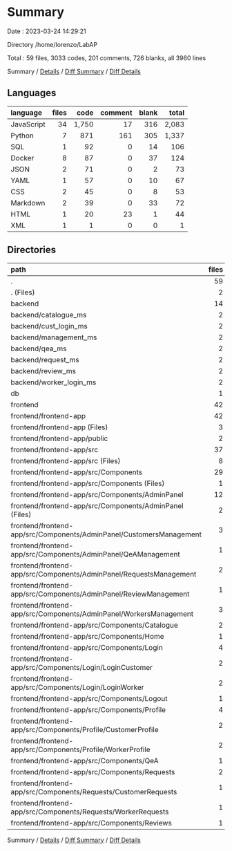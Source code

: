 # Summary

Date : 2023-03-24 14:29:21

Directory /home/lorenzo/LabAP

Total : 59 files,  3033 codes, 201 comments, 726 blanks, all 3960 lines

Summary / [Details](details.md) / [Diff Summary](diff.md) / [Diff Details](diff-details.md)

## Languages
| language | files | code | comment | blank | total |
| :--- | ---: | ---: | ---: | ---: | ---: |
| JavaScript | 34 | 1,750 | 17 | 316 | 2,083 |
| Python | 7 | 871 | 161 | 305 | 1,337 |
| SQL | 1 | 92 | 0 | 14 | 106 |
| Docker | 8 | 87 | 0 | 37 | 124 |
| JSON | 2 | 71 | 0 | 2 | 73 |
| YAML | 1 | 57 | 0 | 10 | 67 |
| CSS | 2 | 45 | 0 | 8 | 53 |
| Markdown | 2 | 39 | 0 | 33 | 72 |
| HTML | 1 | 20 | 23 | 1 | 44 |
| XML | 1 | 1 | 0 | 0 | 1 |

## Directories
| path | files | code | comment | blank | total |
| :--- | ---: | ---: | ---: | ---: | ---: |
| . | 59 | 3,033 | 201 | 726 | 3,960 |
| . (Files) | 2 | 58 | 0 | 10 | 68 |
| backend | 14 | 948 | 161 | 335 | 1,444 |
| backend/catalogue_ms | 2 | 64 | 13 | 21 | 98 |
| backend/cust_login_ms | 2 | 180 | 34 | 52 | 266 |
| backend/management_ms | 2 | 225 | 51 | 93 | 369 |
| backend/qea_ms | 2 | 105 | 13 | 40 | 158 |
| backend/request_ms | 2 | 81 | 6 | 39 | 126 |
| backend/review_ms | 2 | 107 | 10 | 40 | 157 |
| backend/worker_login_ms | 2 | 186 | 34 | 50 | 270 |
| db | 1 | 92 | 0 | 14 | 106 |
| frontend | 42 | 1,935 | 40 | 367 | 2,342 |
| frontend/frontend-app | 42 | 1,935 | 40 | 367 | 2,342 |
| frontend/frontend-app (Files) | 3 | 94 | 0 | 41 | 135 |
| frontend/frontend-app/public | 2 | 45 | 23 | 2 | 70 |
| frontend/frontend-app/src | 37 | 1,796 | 17 | 324 | 2,137 |
| frontend/frontend-app/src (Files) | 8 | 150 | 9 | 37 | 196 |
| frontend/frontend-app/src/Components | 29 | 1,646 | 8 | 287 | 1,941 |
| frontend/frontend-app/src/Components (Files) | 1 | 103 | 0 | 21 | 124 |
| frontend/frontend-app/src/Components/AdminPanel | 12 | 536 | 2 | 108 | 646 |
| frontend/frontend-app/src/Components/AdminPanel (Files) | 2 | 100 | 0 | 15 | 115 |
| frontend/frontend-app/src/Components/AdminPanel/CustomersManagement | 3 | 121 | 1 | 29 | 151 |
| frontend/frontend-app/src/Components/AdminPanel/QeAManagement | 1 | 42 | 0 | 11 | 53 |
| frontend/frontend-app/src/Components/AdminPanel/RequestsManagement | 2 | 78 | 0 | 15 | 93 |
| frontend/frontend-app/src/Components/AdminPanel/ReviewManagement | 1 | 46 | 1 | 12 | 59 |
| frontend/frontend-app/src/Components/AdminPanel/WorkersManagement | 3 | 149 | 0 | 26 | 175 |
| frontend/frontend-app/src/Components/Catalogue | 2 | 115 | 1 | 17 | 133 |
| frontend/frontend-app/src/Components/Home | 1 | 33 | 0 | 3 | 36 |
| frontend/frontend-app/src/Components/Login | 4 | 328 | 0 | 51 | 379 |
| frontend/frontend-app/src/Components/Login/LoginCustomer | 2 | 158 | 0 | 25 | 183 |
| frontend/frontend-app/src/Components/Login/LoginWorker | 2 | 170 | 0 | 26 | 196 |
| frontend/frontend-app/src/Components/Logout | 1 | 12 | 2 | 4 | 18 |
| frontend/frontend-app/src/Components/Profile | 4 | 107 | 0 | 31 | 138 |
| frontend/frontend-app/src/Components/Profile/CustomerProfile | 2 | 49 | 0 | 13 | 62 |
| frontend/frontend-app/src/Components/Profile/WorkerProfile | 2 | 58 | 0 | 18 | 76 |
| frontend/frontend-app/src/Components/QeA | 1 | 167 | 0 | 16 | 183 |
| frontend/frontend-app/src/Components/Requests | 2 | 97 | 1 | 15 | 113 |
| frontend/frontend-app/src/Components/Requests/CustomerRequests | 1 | 45 | 0 | 7 | 52 |
| frontend/frontend-app/src/Components/Requests/WorkerRequests | 1 | 52 | 1 | 8 | 61 |
| frontend/frontend-app/src/Components/Reviews | 1 | 148 | 2 | 21 | 171 |

Summary / [Details](details.md) / [Diff Summary](diff.md) / [Diff Details](diff-details.md)